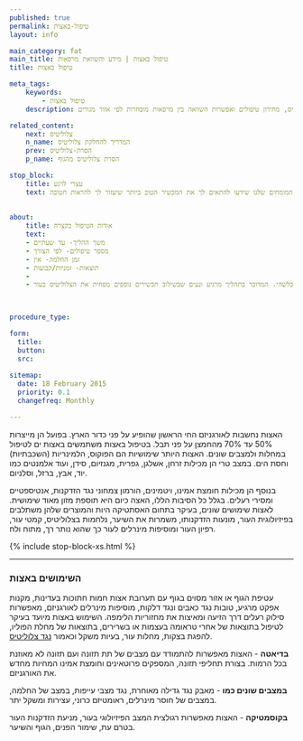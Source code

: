 ```yaml
---
published: true
permalink: טיפול-באצות
layout: info

main_category: fat
main_title: טיפול באצות | מידע והשוואת מרפאות
title: טיפול באצות

meta_tags:
    keywords:
        - טיפול באצות
    description: טיפול באצות - שימושים באצות, סוגי אצות והטיפול באמצעותן בתופעת הצלוליטיס, מחירון טיפולים ואפשרות השוואה בין מרפאות מובחרות לפי אזור מגורים -

related_content:
    next: צלוליטיס
    n_name: המדריך להחלקת צלוליטיס
    prev: הסרת-צלוליטיס
    p_name: הסרת צלוליטיס מהגוף

stop_block: 
    title: עצרי לרגע
    text: מעוניינת לטפל בטקסטורת הגוף? סובלת ממרקם עור גבשושי ומבליטות באזורים שונים? העלמת צלוליט והצטברויות שומנים מתחת לעור הוא הליך שמבוצע ללא ניתוח וע״י מגוון מכשירים מתקדמים וחדשניים המבטיחים תוצאה מושלמת, התייעצי עם המומחים שלנו שידעו להתאים לך את המכשיר הטוב ביותר שיעזור לך להראות חטובה.
    
    
about:
    title: אודות הטיפול בקצרה
    text: 
    - משך ההליך- עד שעתיים
    - מספר טיפולים- לפי הצורך
    - זמן החלמה- אין
    - תוצאות- זמניות/קבועות
    - 
    - טיפול באצות מתאים לכל אחד וללא הגבלה כלשהי. המדובר בתהליך מרגיע ונעים שבשילוב תכשירים נוספים מפחית את הצלוליטיס בעור

   

procedure_type: 

form:
  title: 
  button: 
  src:
  
sitemap: 
  date: 18 February 2015
  priority: 0.1
  changefreq: Monthly

---
```

האצות נחשבות לאורגניזם החי הראשון שהופיע על פני כדור הארץ. בפועל הן מייצרות 50% עד 70% מהחמצן על פני תבל. בטיפול באצות משתמשים באצות ים לטיפול במחלות ולמצבים שונים. האצות היותר שימושיות הם הפוקוס, הלמינריות (השכבתיות) וחסת הים. במצב טרי הן מכילות זרחן, אשלגן, גפרית, מגנזיום, סידן, ועוד אלמנטים כמו יוד, אבץ, ברזל, וסלניום.


 בנוסף הן מכילות חומצת אמינו, ויטמינים, הורמון צמחוני נגד הזדקנות, אנטיספטיים ומסירי רעלים. בגלל כל הסיבות הללו, האצה כיום היא תוספת מזון מאוד שימושית. לאצות שימושים שונים, בעיקר בתחום האסתטיקה היות והמוצרים שלהן משתלבים בפיזיולוגית העור, מונעות הזדקנותו, משמרות את השיער, נלחמות בצלוליטיס, קמטי עור, רפיון העור ומוסיפות מינרלים לעור כך שהוא נותר רך, מתוח ולח.

 {% include stop-block-xs.html %}  

- - - - - -
 
###  השימושים באצות

עטיפת הגוף או אזור מסוים בגוף עם תערובת אצות חמות חתוכות בעדינות, מקנות אפקט מרגיע, טובות נגד כאבים ונגד דלקות, מוסיפות מינרלים לאורגניזם, מאפשרות סילוק רעלים דרך הזיעה ומאיצות את מחזוריות הלימפה. השימוש באצות מיועד בעיקר לטיפול בתוצאות של אחרי טראומה בעצמות או בשרירים, בתוצאות של מחלת הפוליו, להפגת בצקות, מחלות עור, בעיות משקל וכאמור [נגד צלוליטיס](/צלוליטיס). 

**בדיאטה** - האצות מאפשרות להתמודד עם מצבים של תת תזונה ועם תזונה לא מאוזנת בכל הרמות. בצורת תחליפי תזונה, המספקים פרוטאינים וחומצת אמינו המחיות מחדש את האורגניזם. 

**במצבים שונים כמו** - מאבק נגד גדילה מאוחרת, נגד מצבי עייפות, במצב של החלמה, במצבים של חוסר מינרלים, ראומטיזם כרוני, עצירות ומשקל יתר. 

**בקוסמטיקה** - האצות מאפשרות רגולצית המצב הפיזיולוגי בעור, מניעת הזדקנות העור בטרם עת, שימור הפנים, הגוף והשיער.